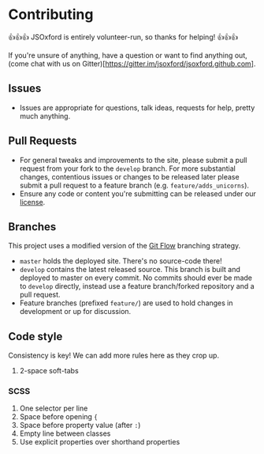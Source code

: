 # Contributing

:+1::+1::+1: JSOxford is entirely volunteer-run, so thanks for helping! :+1::+1::+1:

If you're unsure of anything, have a question or want to find anything out, (come chat with us on Gitter)[https://gitter.im/jsoxford/jsoxford.github.com].

## Issues

* Issues are appropriate for questions, talk ideas, requests for help, pretty much anything.

## Pull Requests

* For general tweaks and improvements to the site, please submit a pull request from your fork to the `develop` branch. For more substantial changes, contentious issues or changes to be released later please submit a pull request to a feature branch (e.g. `feature/adds_unicorns`).
* Ensure any code or content you're submitting can be released under our [license](https://github.com/jsoxford/jsoxford.github.com/blob/master/LICENSE.md).

## Branches

This project uses a modified version of the [Git Flow](https://www.atlassian.com/git/tutorials/comparing-workflows/gitflow-workflow) branching strategy.

* `master` holds the deployed site. There's no source-code there!
* `develop` contains the latest released source. This branch is built and deployed to master on every commit. No commits should ever be made to `develop` directly, instead use a feature branch/forked repository and a pull request.
* Feature branches (prefixed `feature/`) are used to hold changes in development or up for discussion.

## Code style

Consistency is key! We can add more rules here as they crop up.

1. 2-space soft-tabs

### SCSS

1. One selector per line
2. Space before opening `{`
3. Space before property value (after `:`)
4. Empty line between classes
5. Use explicit properties over shorthand properties

